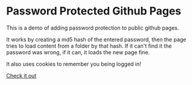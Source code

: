 # Password Protected Github Pages

This is a demo of adding password protection to public github pages. 

It works by creating a md5 hash of the entered password, then the page tries to load content from a folder by that hash. If it can't find it the password was wrong, if it can, it loads the new page fine. 

It also uses cookies to remember you being logged in!

[Check it out](https://stolksdorf.github.io/protected_gh_pages/)
